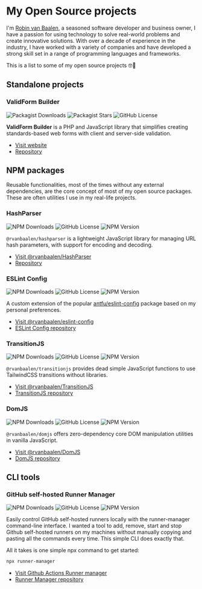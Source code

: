 # My Open Source projects

I'm [Robin van Baalen](https://www.linkedin.com/in/robinvanbaalen/), a seasoned software developer 
and business owner, I have a passion for using technology to solve real-world problems and 
create innovative solutions. With over a decade of experience in the industry, I have 
worked with a variety of companies and have developed a strong skill set in a range 
of programming languages and frameworks. 

This is a list to some of my open source projects 🤓🍕

## Standalone projects

### ValidForm Builder

![Packagist Downloads](https://img.shields.io/packagist/dt/validformbuilder/validformbuilder)
![Packagist Stars](https://img.shields.io/packagist/stars/validformbuilder/validformbuilder)
![GitHub License](https://img.shields.io/github/license/validformbuilder/validformbuilder)

**ValidForm Builder** is a PHP and JavaScript library that simplifies creating standards-based web forms with client and server-side validation.

- [Visit website](https://validformbuilder.org)
- [Repository](https://github.com/validformbuilder/validformbuilder)

## NPM packages
Reusable functionalities, most of the times without any external dependencies,
are the core concept of most of my open source packages. These are often
utilities I use in my real-life projects.

### HashParser
![NPM Downloads](https://img.shields.io/npm/d18m/%40rvanbaalen%2Fhashparser)
![GitHub License](https://img.shields.io/github/license/rvanbaalen/hashparser)
![NPM Version](https://img.shields.io/npm/v/%40rvanbaalen%2Fhashparser)

`@rvanbaalen/hashparser` is a lightweight JavaScript library for managing URL hash parameters, with support for encoding and decoding.

- [Visit @rvanbaalen/HashParser](https://hashparser.js.org)
- [Repository](https://github.com/rvanbaalen/hashparser)

### ESLint Config
![NPM Downloads](https://img.shields.io/npm/d18m/%40rvanbaalen%2Feslint-config)
![GitHub License](https://img.shields.io/github/license/rvanbaalen/eslint-config)
![NPM Version](https://img.shields.io/npm/v/%40rvanbaalen%2Feslint-config)

A custom extension of the popular [antfu/eslint-config](https://github.com/antfu/eslint-config) 
package based on my personal preferences.

- [Visit @rvanbaalen/eslint-config](https://robinvanbaalen.nl/eslint-config/)<br/>
- [ESLint Config repository](https://github.com/rvanbaalen/eslint-config)

### TransitionJS
![NPM Downloads](https://img.shields.io/npm/d18m/%40rvanbaalen%2Ftransitionjs)
![GitHub License](https://img.shields.io/github/license/rvanbaalen/transitionjs)
![NPM Version](https://img.shields.io/npm/v/%40rvanbaalen%2Ftransitionjs)

`@rvanbaalen/transitionjs` provides dead simple JavaScript functions to use TailwindCSS transitions without libraries.

- [Visit @rvanbaalen/TransitionJS](https://robinvanbaalen.nl/transitionjs)
- [TransitionJS repository](https://github.com/rvanbaalen/transitionjs)

### DomJS
![NPM Downloads](https://img.shields.io/npm/d18m/%40rvanbaalen%2Fdomjs)
![GitHub License](https://img.shields.io/github/license/rvanbaalen/domjs)
![NPM Version](https://img.shields.io/npm/v/%40rvanbaalen%2Fdomjs)

`@rvanbaalen/domjs` offers zero-dependency core DOM manipulation utilities in vanilla JavaScript.

- [Visit @rvanbaalen/DomJS](https://robinvanbaalen.nl/domjs)
- [DomJS repository](https://github.com/rvanbaalen/domjs)

## CLI tools

### GitHub self-hosted Runner Manager

![NPM Downloads](https://img.shields.io/npm/d18m/runner-manager)
![GitHub License](https://img.shields.io/github/license/rvanbaalen/runner-manager)
![NPM Version](https://img.shields.io/npm/v/runner-manager)

Easily control GitHub self-hosted runners locally with the runner-manager command-line interface.
I wanted a tool to add, remove, start and stop Github self-hosted runners on my machines without
manually copying and pasting all the commands every time. This simple CLI does exactly that. 

All it takes is one simple npx command to get started:

```bash
npx runner-manager
```

- [Visit Github Actions Runner manager](https://robinvanbaalen.nl/runner-manager/)
- [Runner Manager repository](https://github.com/rvanbaalen/runner-manager)
